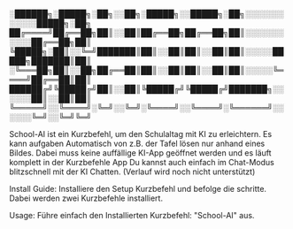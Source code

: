 
░██████╗░█████╗░██╗░░██╗░█████╗░░█████╗░██╗░░░░░░░░░░░░█████╗░██╗  
██╔════╝██╔══██╗██║░░██║██╔══██╗██╔══██╗██║░░░░░░░░░░░██╔══██╗██║  
╚█████╗░██║░░╚═╝███████║██║░░██║██║░░██║██║░░░░░█████╗███████║██║  
░╚═══██╗██║░░██╗██╔══██║██║░░██║██║░░██║██║░░░░░╚════╝██╔══██║██║  
██████╔╝╚█████╔╝██║░░██║╚█████╔╝╚█████╔╝███████╗░░░░░░██║░░██║██║  
╚═════╝░░╚════╝░╚═╝░░╚═╝░╚════╝░░╚════╝░╚══════╝░░░░░░╚═╝░░╚═╝╚═╝ 

School-AI ist ein Kurzbefehl, um den Schulaltag mit KI zu erleichtern.
Es kann aufgaben Automatisch von z.B. der Tafel lösen nur anhand eines Bildes.
Dabei muss keine auffällige KI-App geöffnet werden und es läuft komplett in der Kurzbefehle App
Du kannst auch einfach im Chat-Modus blitzschnell mit der KI Chatten. (Verlauf wird noch nicht unterstützt)


Install Guide:
Installiere den Setup Kurzbefehl und befolge die schritte.
Dabei werden zwei Kurzbefehle installiert.

Usage: Führe einfach den Installierten Kurzbefehl: "School-AI" aus.
